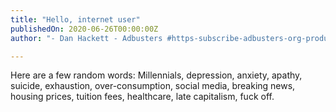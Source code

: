 ```yaml
---
title: "Hello, internet user"
publishedOn: 2020-06-26T00:00:00Z
author: "- Dan Hackett - Adbusters #https-subscribe-adbusters-org-products-ab-144-the-age-of-total-disruption"

---
```


Here are a few random words: Millennials, depression, anxiety, apathy, suicide, exhaustion, over-consumption, social media, breaking news, housing prices, tuition fees, healthcare, late capitalism, fuck off.